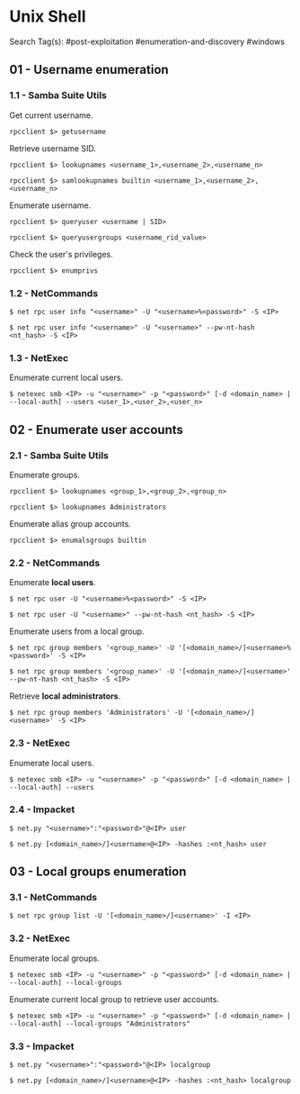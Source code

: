# Unix Shell

Search Tag(s): #post-exploitation #enumeration-and-discovery #windows

## 01 - Username enumeration

### 1.1 - Samba Suite Utils

Get current username.

```
rpcclient $> getusername
```

Retrieve username SID.

```
rpcclient $> lookupnames <username_1>,<username_2>,<username_n>

rpcclient $> samlookupnames builtin <username_1>,<username_2>,<username_n>
```

Enumerate username.

```
rpcclient $> queryuser <username | SID>

rpcclient $> queryusergroups <username_rid_value>
```

Check the user's privileges.

```
rpcclient $> enumprivs
```

### 1.2 - NetCommands

```
$ net rpc user info "<username>" -U "<username>%<password>" -S <IP>

$ net rpc user info "<username>" -U "<username>" --pw-nt-hash <nt_hash> -S <IP>
```

### 1.3 - NetExec

Enumerate current local users.

```
$ netexec smb <IP> -u "<username>" -p "<password>" [-d <domain_name> | --local-auth] --users <user_1>,<user_2>,<user_n>
```

## 02 - Enumerate user accounts

### 2.1 - Samba Suite Utils

Enumerate groups.

```
rpcclient $> lookupnames <group_1>,<group_2>,<group_n>

rpcclient $> lookupnames Administrators
```

Enumerate alias group accounts.

```
rpcclient $> enumalsgroups builtin
```

### 2.2 - NetCommands

Enumerate **local users**.

```
$ net rpc user -U "<username>%<password>" -S <IP>

$ net rpc user -U "<username>" --pw-nt-hash <nt_hash> -S <IP>
```

Enumerate users from a local group.

```
$ net rpc group members '<group_name>' -U '[<domain_name>/]<username>%<password>' -S <IP>

$ net rpc group members '<group_name>' -U '[<domain_name>/]<username>' --pw-nt-hash <nt_hash> -S <IP>
```

Retrieve **local administrators**.

```
$ net rpc group members 'Administrators' -U '[<domain_name>/]<username>' -S <IP>
```

### 2.3 - NetExec

Enumerate local users.

```
$ netexec smb <IP> -u "<username>" -p "<password>" [-d <domain_name> | --local-auth] --users
```

### 2.4 - Impacket

```
$ net.py "<username>":"<password>"@<IP> user

$ net.py [<domain_name>/]<username>@<IP> -hashes :<nt_hash> user
```

## 03 - Local groups enumeration

### 3.1 - NetCommands

```
$ net rpc group list -U '[<domain_name>/]<username>' -I <IP>
```

### 3.2 - NetExec

Enumerate local groups.

```
$ netexec smb <IP> -u "<username>" -p "<password>" [-d <domain_name> | --local-auth] --local-groups
```

Enumerate current local group to retrieve user accounts.

```
$ netexec smb <IP> -u "<username>" -p "<password>" [-d <domain_name> | --local-auth] --local-groups "Administrators"
```

### 3.3 - Impacket

```
$ net.py "<username>":"<password>"@<IP> localgroup

$ net.py [<domain_name>/]<username>@<IP> -hashes :<nt_hash> localgroup
```